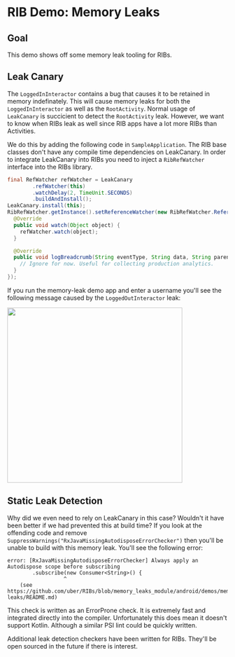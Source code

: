 
# RIB Demo: Memory Leaks

## Goal

This demo shows off some memory leak tooling for RIBs.

## Leak Canary

The `LoggedInInteractor` contains a bug that causes it to be retained in memory indefinately. This will cause memory leaks for both the `LoggedInInteractor` as well as the `RootActivity`. Normal usage of `LeakCanary` is succicient to detect the `RootActivity` leak. However, we want to know when RIBs leak as well since RIB apps have a lot more RIBs than Activities.

We do this by adding the following code in `SampleApplication`. The RIB base classes don't have any compile time dependencies on LeakCanary. In order to integrate LeakCanary into RIBs you need to inject a `RibRefWatcher` interface into the RIBs library.

```java
final RefWatcher refWatcher = LeakCanary
        .refWatcher(this)
        .watchDelay(2, TimeUnit.SECONDS)
        .buildAndInstall();
LeakCanary.install(this);
RibRefWatcher.getInstance().setReferenceWatcher(new RibRefWatcher.ReferenceWatcher() {
  @Override
  public void watch(Object object) {
    refWatcher.watch(object);
  }

  @Override
  public void logBreadcrumb(String eventType, String data, String parent) {
    // Ignore for now. Useful for collecting production analytics.
  }
});
```

If you run the memory-leak demo app and enter a username you'll see the following message caused by the `LoggedOutInteractor` leak:

<img src="https://github.com/uber/RIBs/blob/assets/tutorial_assets/android/leak_canary_small.png?raw=true" width="400">

## Static Leak Detection

Why did we even need to rely on LeakCanary in this case? Wouldn't it have been better if we had prevented this at build time? If you look at the offending code and remove `SuppressWarnings("RxJavaMissingAutodisposeErrorChecker")` then you'll be unable to build with this memory leak. You'll see the following error:

```
error: [RxJavaMissingAutodisposeErrorChecker] Always apply an Autodispose scope before subscribing
        .subscribe(new Consumer<String>() {
                  ^
    (see https://github.com/uber/RIBs/blob/memory_leaks_module/android/demos/memory-leaks/README.md)
```

This check is written as an ErrorProne check. It is extremely fast and integrated directly into the compiler. Unfortunately this does mean it doesn't support Kotlin. Although a similar PSI lint could be quickly written.

Additional leak detection checkers have been written for RIBs. They'll be open sourced in the future if there is interest.
